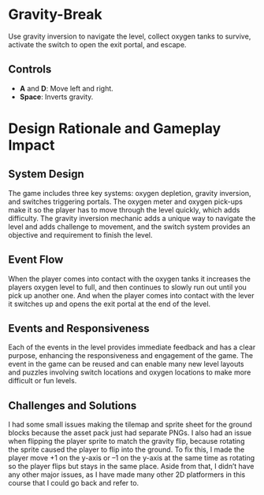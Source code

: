 # Gravity-Break
Use gravity inversion to navigate the level, collect oxygen tanks to survive, activate the switch to open the exit portal, and escape.
 
## Controls
- **A** and **D**: Move left and right.
- **Space**: Inverts gravity.

# Design Rationale and Gameplay Impact

## System Design 
The game includes three key systems: oxygen depletion, gravity inversion, and switches triggering portals. The oxygen meter and oxygen pick-ups make it so the player has to move through the level quickly, which adds difficulty. The gravity inversion mechanic adds a unique way to navigate the level and adds challenge to movement, and the switch system provides an objective and requirement to finish the level.

## Event Flow
When the player comes into contact with the oxygen tanks it increases the players oxygen level to full, and then continues to slowly run out until you pick up another one. And when the player comes into contact with the lever it switches up and opens the exit portal at the end of the level.

## Events and Responsiveness
Each of the events in the level provides immediate feedback and has a clear purpose, enhancing the responsiveness and engagement of the game. The event in the game can be reused and can enable many new level layouts and puzzles involving switch locations and oxygen locations to make more difficult or fun levels.

## Challenges and Solutions
I had some small issues making the tilemap and sprite sheet for the ground blocks because the asset pack just had separate PNGs. I also had an issue when flipping the player sprite to match the gravity flip, because rotating the sprite caused the player to flip into the ground. To fix this, I made the player move +1 on the y-axis or –1 on the y-axis at the same time as rotating so the player flips but stays in the same place. Aside from that, I didn’t have any other major issues, as I have made many other 2D platformers in this course that I could go back and refer to.
